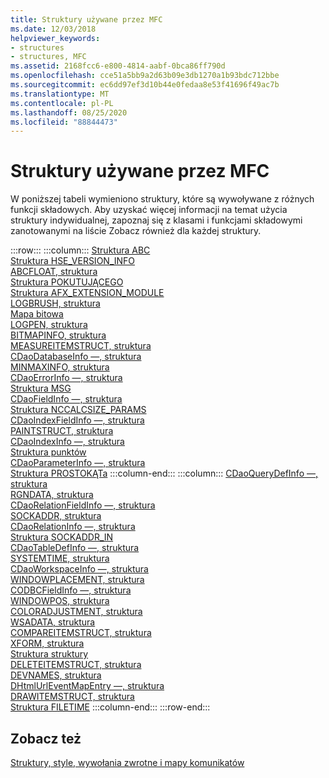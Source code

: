 ```yaml
---
title: Struktury używane przez MFC
ms.date: 12/03/2018
helpviewer_keywords:
- structures
- structures, MFC
ms.assetid: 2168fcc6-e800-4814-aabf-0bca86ff790d
ms.openlocfilehash: cce51a5bb9a2d63b09e3db1270a1b93bdc712bbe
ms.sourcegitcommit: ec6dd97ef3d10b44e0fedaa8e53f41696f49ac7b
ms.translationtype: MT
ms.contentlocale: pl-PL
ms.lasthandoff: 08/25/2020
ms.locfileid: "88844473"
---
```

# <a name="structures-used-by-mfc"></a>Struktury używane przez MFC

W poniższej tabeli wymieniono struktury, które są wywoływane z różnych funkcji składowych. Aby uzyskać więcej informacji na temat użycia struktury indywidualnej, zapoznaj się z klasami i funkcjami składowymi zanotowanymi na liście Zobacz również dla każdej struktury.

:::row:::
   :::column:::
      [Struktura ABC](/windows/win32/api/wingdi/ns-wingdi-abc)\
      [Struktura HSE_VERSION_INFO](../../mfc/reference/hse-version-info-structure.md)\
      [ABCFLOAT, struktura](/windows/win32/api/wingdi/ns-wingdi-abcfloat)\
      [Struktura POKUTUJĄCEGO](/windows/win32/api/winsock/ns-winsock-linger)\
      [Struktura AFX_EXTENSION_MODULE](../../mfc/reference/afx-extension-module-structure.md)\
      [LOGBRUSH, struktura](/windows/win32/api/wingdi/ns-wingdi-logbrush)\
      [Mapa bitowa](/windows/win32/api/wingdi/ns-wingdi-bitmap)\
      [LOGPEN, struktura](/windows/win32/api/Wingdi/ns-wingdi-logpen)\
      [BITMAPINFO, struktura](/windows/win32/api/wingdi/ns-wingdi-bitmapinfo)\
      [MEASUREITEMSTRUCT, struktura](/windows/win32/api/winuser/ns-winuser-measureitemstruct)\
      [CDaoDatabaseInfo —, struktura](../../mfc/reference/cdaodatabaseinfo-structure.md)\
      [MINMAXINFO, struktura](/windows/win32/api/winuser/ns-winuser-minmaxinfo)\
      [CDaoErrorInfo —, struktura](../../mfc/reference/cdaoerrorinfo-structure.md)\
      [Struktura MSG](/windows/win32/api/winuser/ns-winuser-msg)\
      [CDaoFieldInfo —, struktura](../../mfc/reference/cdaofieldinfo-structure.md)\
      [Struktura NCCALCSIZE_PARAMS](/windows/win32/api/winuser/ns-winuser-nccalcsize_params)\
      [CDaoIndexFieldInfo —, struktura](../../mfc/reference/cdaoindexfieldinfo-structure.md)\
      [PAINTSTRUCT, struktura](/windows/win32/api/winuser/ns-winuser-paintstruct)\
      [CDaoIndexInfo —, struktura](../../mfc/reference/cdaoindexinfo-structure.md)\
      [Struktura punktów](/windows/win32/api/windef/ns-windef-point)\
      [CDaoParameterInfo —, struktura](../../mfc/reference/cdaoparameterinfo-structure.md)\
      [Struktura PROSTOKĄTa](/windows/win32/api/windef/ns-windef-rect)
   :::column-end:::
   :::column:::
      [CDaoQueryDefInfo —, struktura](../../mfc/reference/cdaoquerydefinfo-structure.md)\
      [RGNDATA, struktura](/windows/win32/api/wingdi/ns-wingdi-rgndata)\
      [CDaoRelationFieldInfo —, struktura](../../mfc/reference/cdaorelationfieldinfo-structure.md)\
      [SOCKADDR, struktura](/windows/win32/winsock/sockaddr-2)\
      [CDaoRelationInfo —, struktura](../../mfc/reference/cdaorelationinfo-structure.md)\
      [Struktura SOCKADDR_IN](/windows/win32/winsock/sockaddr-2)\
      [CDaoTableDefInfo —, struktura](../../mfc/reference/cdaotabledefinfo-structure.md)\
      [SYSTEMTIME, struktura](/windows/win32/api/minwinbase/ns-minwinbase-systemtime)\
      [CDaoWorkspaceInfo —, struktura](../../mfc/reference/cdaoworkspaceinfo-structure.md)\
      [WINDOWPLACEMENT, struktura](/windows/win32/api/winuser/ns-winuser-windowplacement)\
      [CODBCFieldInfo —, struktura](../../mfc/reference/codbcfieldinfo-structure.md)\
      [WINDOWPOS, struktura](/windows/win32/api/winuser/ns-winuser-windowpos)\
      [COLORADJUSTMENT, struktura](/windows/win32/api/wingdi/ns-wingdi-coloradjustment)\
      [WSADATA, struktura](/windows/win32/api/winsock2/ns-winsock2-wsadata)\
      [COMPAREITEMSTRUCT, struktura](/windows/win32/api/winuser/ns-winuser-compareitemstruct)\
      [XFORM, struktura](/windows/win32/api/wingdi/ns-wingdi-xform)\
      [Struktura struktury](/windows/win32/api/winuser/ns-winuser-createstructw)\
      [DELETEITEMSTRUCT, struktura](/windows/win32/api/winuser/ns-winuser-deleteitemstruct)\
      [DEVNAMES, struktura](/windows/win32/api/commdlg/ns-commdlg-devnames)\
      [DHtmlUrlEventMapEntry —, struktura](../../mfc/reference/dhtmlurleventmapentry-structure.md)\
      [DRAWITEMSTRUCT, struktura](/windows/win32/api/winuser/ns-winuser-drawitemstruct)\
      [Struktura FILETIME](/windows/win32/api/minwinbase/ns-minwinbase-filetime)
   :::column-end:::
:::row-end:::

## <a name="see-also"></a>Zobacz też

[Struktury, style, wywołania zwrotne i mapy komunikatów](../../mfc/reference/structures-styles-callbacks-and-message-maps.md)
